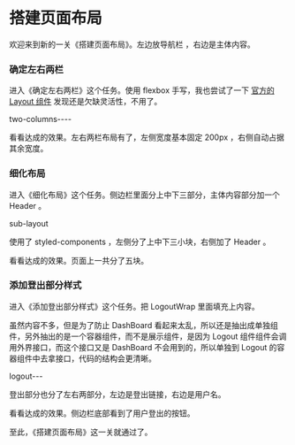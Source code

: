 # 搭建页面布局

欢迎来到新的一关《搭建页面布局》。左边放导航栏 ，右边是主体内容。

### 确定左右两栏

进入《确定左右两栏》这个任务。使用 flexbox 手写，我也尝试了一下 [官方的 Layout 组件](https://ant.design/components/layout-cn/) 发现还是欠缺灵活性，不用了。

two-columns----

看看达成的效果。左右两栏布局有了，左侧宽度基本固定 200px ，右侧自动占据其余宽度。

### 细化布局

进入《细化布局》这个任务。侧边栏里面分上中下三部分，主体内容部分加一个 Header 。

sub-layout

使用了 styled-components ，左侧分了上中下三小块，右侧加了 Header 。

看看达成的效果。页面上一共分了五块。

### 添加登出部分样式

进入《添加登出部分样式》这个任务。把 LogoutWrap 里面填充上内容。

虽然内容不多，但是为了防止 DashBoard 看起来太乱，所以还是抽出成单独组件，另外抽出的是一个容器组件，而不是展示组件，是因为 Logout 组件组件会调用外界接口，而这个接口又是 DashBoard 不会用到的，所以单独到 Logout 的容器组件中去拿接口，代码的结构会更清晰。


logout---

登出部分也分了左右两部分，左边是登出链接，右边是用户名。

看看达成的效果。侧边栏底部看到了用户登出的按钮。

至此，《搭建页面布局》这一关就通过了。
